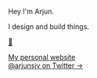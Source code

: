Hey I'm Arjun.

I design and build things.

<div>
  <a href="https://twitter.com/messages/compose?recipient_id=561999406" title="DM via Twitter" target="_blank">💬</a>
</div>

[My personal website](https://arjun.xyz) <br />
[@arjunsjv on Twitter &rarr;](https://twitter.com/arjunsjv)
